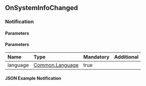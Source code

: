 ## OnSystemInfoChanged


### Notification

#### Parameters

#### Parameters

|Name|Type|Mandatory|Additional|
|:---|:---|:--------|:---------|
|language|[Common.Language](../../common/enums/#language)|true||

#### JSON Example Notification
```json

```
